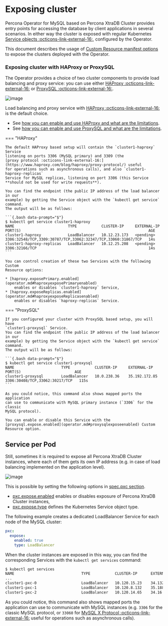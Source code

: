 # Exposing cluster

Percona Operator for MySQL based on Percona XtraDB Cluster provides entry points for accessing the database by client
applications in several scenarios. In either way the cluster is exposed with
regular Kubernetes [Service objects :octicons-link-external-16:](https://kubernetes.io/docs/concepts/services-networking/service/),
configured by the Operator.

This document describes the usage of [Custom Resource manifest options](operator.md)
to expose the clusters deployed with the Operator.

### Exposing cluster with HAProxy or ProxySQL

The Operator provides a choice of two cluster components to
provide load balancing and proxy service: you can use either [HAProxy :octicons-link-external-16:](https://haproxy.org) or [ProxySQL :octicons-link-external-16:](https://proxysql.com/).

![image](assets/images/replication.svg)


Load balancing and proxy service with [HAProxy :octicons-link-external-16:](https://haproxy.org) is the
default choice.

* See [how you can enable and use HAProxy and what are the limitations](haproxy-conf.md).
* See [how you can enable and use ProxySQL and what are the limitations](proxysql-conf.md).

=== "HAProxy"

    The default HAProxy based setup will contain the `cluster1-haproxy` Service
    listening on ports 3306 (MySQL primary) and 3309 (the
    [proxy protocol :octicons-link-external-16:](https://www.haproxy.com/blog/haproxy/proxy-protocol/) useful
    for operations such as asynchronous calls), and also `cluster1-haproxy-replicas`
    Service for MySQL replicas, listening on port 3306 (this Service
    **should not be used for write requests**).

    You can find the endpoint (the public IP address of the load balancer in our
    example) by getting the Service object with the `kubectl get service` command.
    The output will be as follows:

    ```{.bash data-prompt="$"}
    $ kubectl get service cluster1-haproxy
    NAME                        TYPE           CLUSTER-IP     EXTERNAL-IP   PORT(S)                                                         AGE
    cluster1-haproxy            LoadBalancer   10.12.23.173   <pending>     3306:32548/TCP,3309:30787/TCP,33062:32347/TCP,33060:31867/TCP   14s
    cluster1-haproxy-replicas   LoadBalancer   10.12.25.208   <pending>     3306:32166/TCP                                                  14s
    ```

    You can control creation of these two Services with the following Custom
    Resource options:

    * [haproxy.exposePrimary.enabled](operator.md#haproxyexposePrimaryenabled)
        enables or disables `cluster1-haproxy` Service,
    * [haproxy.exposeReplicas.enabled](operator.md#haproxyexposeReplicasenabled)
        enables or disables `haproxy-replicas` Service.

=== "ProxySQL"

    If you configured your cluster with ProxySQL based setup, you will have 
    `cluster1-proxysql` Service.
    You can find the endpoint (the public IP address of the load balancer in our
    example) by getting the Service object with the `kubectl get service` command.
    The output will be as follows:

    ```{.bash data-prompt="$"}
    $ kubectl get service cluster1-proxysql
    NAME                     TYPE           CLUSTER-IP     EXTERNAL-IP     PORT(S)                        AGE
    cluster1-proxysql        LoadBalancer   10.0.238.36    35.192.172.85   3306:30408/TCP,33062:30217/TCP   115s
    ```

    As you could notice, this command also shows mapped ports the application 
    can use to communicate with MySQL primary instance (`3306` for the classic
    MySQL protocol).

    You can enable or disable this Service with the
    [proxysql.expose.enabled](operator.md#proxysqlexposeenabled) Custom
    Resource option.

## Service per Pod

Still, sometimes it is required to expose all Percona XtraDB Cluster instances,
where each of them gets its own IP address (e.g. in case of load balancing
implemented on the application level).

![image](assets/images/exposure-all.svg)

This is possible by setting the following options in [spec.pxc section](operator.md#operator-pxc-section).

* [pxc.expose.enabled](operator.md#pxcexposeenabled) enables or disables exposure
    of Percona XtraDB Cluster instances,
* [pxc.expose.type](operator.md#pxcexposetype) defines the Kubernetes Service
    object type.

The following example creates a dedicated LoadBalancer Service for each node of
the MySQL cluster:

```yaml
pxc:
  expose:
    enabled: true
    type: LoadBalancer
```

When the cluster instances are exposed in this way, you can find the
corresponding Services with the `kubectl get services` command:

```{.bash data-prompt="$"}
$ kubectl get services
NAME                              TYPE           CLUSTER-IP      EXTERNAL-IP     PORT(S)                                 AGE
...
cluster1-pxc-0                    LoadBalancer   10.120.15.23    34.132.93.114   3306:30771/TCP                          111s
cluster1-pxc-1                    LoadBalancer   10.120.8.132    35.188.39.15    3306:30832/TCP                          111s
cluster1-pxc-2                    LoadBalancer   10.120.14.65    34.16.25.126    3306:32018/TCP                          111s
```

As you could notice, this command also shows mapped ports the application can
use to communicate with MySQL instances (e.g. `3306` for the classic MySQL
protocol, or `33060` for [MySQL X Protocol :octicons-link-external-16:](https://dev.mysql.com/doc/dev/mysql-server/latest/page_mysqlx_protocol.html)
useful for operations such as asynchronous calls).

